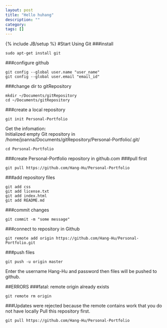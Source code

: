 ```yaml
---
layout: post
title: "Hello huhang"
description: ""
category: 
tags: []
---
```

{% include JB/setup %}
#Start Using Git
###install
```
sudo apt-get install git
```
###configure github
```
git config --global user.name "user_name"
git config --global user.email "email_id"
```
###change dir to gitRepository
```
mkdir ~/Documents/gitRepository
cd ~/Documents/gitRepository
```
###create a local repository
```
git init Personal-Portfolio
```
Get the infomation:  
Initialized empty Git repository in /home/joanna/Documents/gitRepository/Personal-Portfolio/.git/
```
cd Personal-Portfolio
```
###create Personal-Portfolio repository in github.com
###pull first
```
git pull https://github.com/Hang-Hu/Personal-Portfolio
```
###add repository files
```
git add css
git add license.txt
git add index.html
git add README.md
```
###commit changes
```
git commit -m "some message"
```
###connect to repository in Github
```
git remote add origin https://github.com/Hang-Hu/Personal-Portfolio.git
```
###push files
```
git push -u origin master
```
Enter the username Hang-Hu and password then files will be pushed to github.

##ERRORS
###fatal: remote origin already exists
```
git remote rm origin
```
###Updates were rejected because the remote contains work that you do not have locally
Pull this repository first.
```
git pull https://github.com/Hang-Hu/Personal-Portfolio
```
